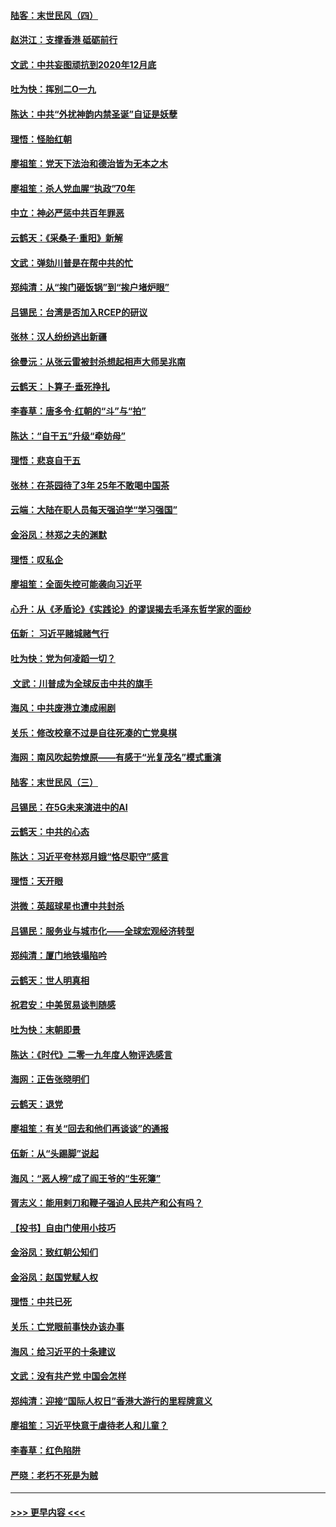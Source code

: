 #### [陆客：末世民风（四）](../pages/nsc993/n11749203.md?t=12280733) 
#### [赵洪江：支撑香港 砥砺前行](../pages/nsc993/n11748482.md?t=12280733) 
#### [文武：中共妄图顽抗到2020年12月底](../pages/nsc993/n11748446.md?t=12280733) 
#### [吐为快：挥别二O一九](../pages/nsc993/n11748411.md?t=12280733) 
#### [陈达：中共“外扰神韵内禁圣诞”自证是妖孽](../pages/nsc993/n11748226.md?t=12280733) 
#### [理悟：怪胎红朝](../pages/nsc993/n11748206.md?t=12280733) 
#### [廖祖笙：党天下法治和德治皆为无本之木](../pages/nsc993/n11748135.md?t=12280733) 
#### [廖祖笙：杀人党血腥“执政”70年](../pages/nsc993/n11745144.md?t=12280733) 
#### [中立：神必严惩中共百年罪恶](../pages/nsc993/n11744970.md?t=12280733) 
#### [云鹤天：《采桑子‧重阳》新解](../pages/nsc993/n11744948.md?t=12280733) 
#### [文武：弹劾川普是在帮中共的忙](../pages/nsc993/n11744758.md?t=12280733) 
#### [郑纯清：从“挨门砸饭锅”到“挨户堵炉眼”](../pages/nsc993/n11744745.md?t=12280733) 
#### [吕锡民：台湾是否加入RCEP的研议](../pages/nsc993/n11744701.md?t=12280733) 
#### [张林：汉人纷纷逃出新疆](../pages/nsc993/n11743530.md?t=12280733) 
#### [徐曼沅：从张云雷被封杀想起相声大师吴兆南](../pages/nsc993/n11741816.md?t=12280733) 
#### [云鹤天：卜算子‧垂死挣扎](../pages/nsc993/n11739956.md?t=12280733) 
#### [李春草：唐多令‧红朝的“斗”与“拍”](../pages/nsc993/n11739830.md?t=12280733) 
#### [陈达：“自干五”升级“牵妨母”](../pages/nsc993/n11739724.md?t=12280733) 
#### [理悟：悲哀自干五](../pages/nsc993/n11739547.md?t=12280733) 
#### [张林：在茶园待了3年 25年不敢喝中国茶](../pages/nsc993/n11739240.md?t=12280733) 
#### [云端：大陆在职人员每天强迫学“学习强国”](../pages/nsc993/n11738735.md?t=12280733) 
#### [金浴凤：林郑之夫的渊默](../pages/nsc993/n11737735.md?t=12280733) 
#### [理悟：叹私企](../pages/nsc993/n11737715.md?t=12280733) 
#### [廖祖笙：全面失控可能袭向习近平](../pages/nsc993/n11737704.md?t=12280733) 
#### [心升：从《矛盾论》《实践论》的谬误揭去毛泽东哲学家的面纱](../pages/nsc993/n11736962.md?t=12280733) 
#### [伍新： 习近平赌城赌气行](../pages/nsc993/n11736929.md?t=12280733) 
#### [吐为快：党为何凌蹈一切？](../pages/nsc993/n11736915.md?t=12280733) 
#### [ 文武：川普成为全球反击中共的旗手](../pages/nsc993/n11736882.md?t=12280733) 
#### [海风：中共废港立澳成闹剧](../pages/nsc993/n11735857.md?t=12280733) 
#### [关乐：修改校章不过是自往死凑的亡党臭棋](../pages/nsc993/n11735097.md?t=12280733) 
#### [海网：南风吹起势燎原——有感于“光复茂名”模式重演](../pages/nsc993/n11732308.md?t=12280733) 
#### [陆客：末世民风（三）](../pages/nsc993/n11732211.md?t=12280733) 
#### [吕锡民：在5G未来演进中的AI](../pages/nsc993/n11730010.md?t=12280733) 
#### [云鹤天：中共的心态](../pages/nsc993/n11729906.md?t=12280733) 
#### [陈达：习近平夸林郑月娥“恪尽职守”感言](../pages/nsc993/n11729881.md?t=12280733) 
#### [理悟：天开眼](../pages/nsc993/n11729699.md?t=12280733) 
#### [洪微：英超球星也遭中共封杀](../pages/nsc993/n11727243.md?t=12280733) 
#### [吕锡民：服务业与城市化——全球宏观经济转型](../pages/nsc993/n11725845.md?t=12280733) 
#### [郑纯清：厦门地铁塌陷吟](../pages/nsc993/n11725813.md?t=12280733) 
#### [云鹤天：世人明真相](../pages/nsc993/n11725621.md?t=12280733) 
#### [祝君安：中美贸易谈判随感](../pages/nsc993/n11725609.md?t=12280733) 
#### [吐为快：末朝即景](../pages/nsc993/n11723365.md?t=12280733) 
#### [陈达：《时代》二零一九年度人物评选感言](../pages/nsc993/n11723337.md?t=12280733) 
#### [海网：正告张晓明们](../pages/nsc993/n11723228.md?t=12280733) 
#### [云鹤天：退党](../pages/nsc993/n11723056.md?t=12280733) 
#### [廖祖笙：有关“回去和他们再谈谈”的通报](../pages/nsc993/n11722442.md?t=12280733) 
#### [伍新：从“头踢脚”说起](../pages/nsc993/n11722429.md?t=12280733) 
#### [海风：“恶人榜”成了阎王爷的“生死簿”](../pages/nsc993/n11722272.md?t=12280733) 
#### [胥志义：能用剌刀和鞭子强迫人民共产和公有吗？](../pages/nsc993/n11720569.md?t=12280733) 
#### [【投书】自由门使用小技巧](../pages/nsc993/n11720180.md?t=12280733) 
#### [金浴凤：致红朝公知们](../pages/nsc993/n11720563.md?t=12280733) 
#### [金浴凤：赵国党赋人权](../pages/nsc993/n11720533.md?t=12280733) 
#### [理悟：中共已死](../pages/nsc993/n11720233.md?t=12280733) 
#### [关乐：亡党眼前事快办该办事](../pages/nsc993/n11719160.md?t=12280733) 
#### [海风：给习近平的十条建议](../pages/nsc993/n11717616.md?t=12280733) 
#### [文武：没有共产党 中国会怎样](../pages/nsc993/n11717584.md?t=12280733) 
#### [郑纯清：迎接“国际人权日”香港大游行的里程牌意义](../pages/nsc993/n11717417.md?t=12280733) 
#### [廖祖笙：习近平快意于虐待老人和儿童？](../pages/nsc993/n11715313.md?t=12280733) 
#### [李春草：红色陷阱](../pages/nsc993/n11715029.md?t=12280733) 
#### [严晓：老朽不死是为贼](../pages/nsc993/n11712910.md?t=12280733) 

----
#### [ >>> 更早内容 <<< ](../indexes/nsc993-earlier.md)
